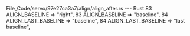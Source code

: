 File_Code/servo/97e27ca3a7/align/align_after.rs --- Rust
83             ALIGN_BASELINE => "right",                                                                                                                    83             ALIGN_BASELINE => "baseline",
84             ALIGN_LAST_BASELINE => "baseline",                                                                                                            84             ALIGN_LAST_BASELINE => "last baseline",

